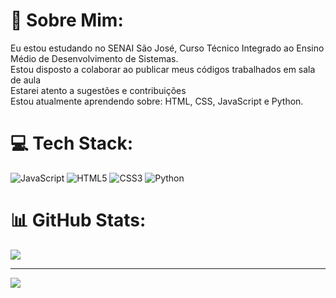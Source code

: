 # 💫 Sobre Mim:
Eu estou estudando no SENAI São José, Curso Técnico Integrado ao Ensino Médio de Desenvolvimento de Sistemas.<br>Estou disposto a colaborar ao publicar meus códigos trabalhados em sala de aula<br>Estarei atento a sugestões e contribuições<br>Estou atualmente aprendendo sobre: HTML, CSS, JavaScript e Python.


# 💻 Tech Stack:
![JavaScript](https://img.shields.io/badge/javascript-%23323330.svg?style=for-the-badge&logo=javascript&logoColor=%23F7DF1E) ![HTML5](https://img.shields.io/badge/html5-%23E34F26.svg?style=for-the-badge&logo=html5&logoColor=white) ![CSS3](https://img.shields.io/badge/css3-%231572B6.svg?style=for-the-badge&logo=css3&logoColor=white) ![Python](https://img.shields.io/badge/python-3670A0?style=for-the-badge&logo=python&logoColor=white)
# 📊 GitHub Stats:

![](https://github-readme-streak-stats.herokuapp.com/?user=lucasgrohegomes&theme=dark&hide_border=false)<br/>


---
[![](https://visitcount.itsvg.in/api?id=lucasgrohegomes&icon=0&color=0)](https://visitcount.itsvg.in)

